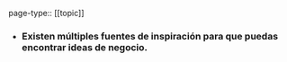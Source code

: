 page-type:: [[topic]]
- ### Existen múltiples fuentes de inspiración para que puedas encontrar ideas de negocio.


